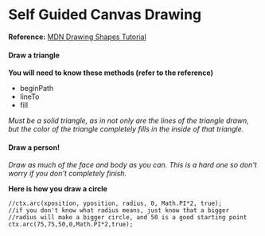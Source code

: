# Self Guided Canvas Drawing

**Reference:**
[MDN Drawing Shapes Tutorial](https://developer.mozilla.org/en-US/docs/Web/API/Canvas_API/Tutorial/Drawing_shapes)

#### Draw a triangle
**You will need to know these methods (refer to the reference)**
  - beginPath
  - lineTo
  - fill

*Must be a solid triangle, as in not only are the lines of the triangle drawn, but the color of the triangle completely fills in the inside of that triangle.*

#### Draw a person!
*Draw as much of the face and body as you can.*
*This is a hard one so don't worry if you don't completely finish.*

**Here is how you draw a circle**

```
//ctx.arc(xposition, yposition, radius, 0, Math.PI*2, true);
//if you don't know what radius means, just know that a bigger
//radius will make a bigger circle, and 50 is a good starting point
ctx.arc(75,75,50,0,Math.PI*2,true);
```
